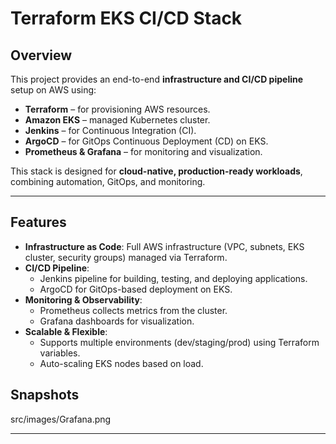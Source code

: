 # Terraform EKS CI/CD Stack

## Overview

This project provides an end-to-end **infrastructure and CI/CD pipeline** setup on AWS using:

- **Terraform** – for provisioning AWS resources.
- **Amazon EKS** – managed Kubernetes cluster.
- **Jenkins** – for Continuous Integration (CI).
- **ArgoCD** – for GitOps Continuous Deployment (CD) on EKS.
- **Prometheus & Grafana** – for monitoring and visualization.

This stack is designed for **cloud-native, production-ready workloads**, combining automation, GitOps, and monitoring.

---

## Features

- **Infrastructure as Code**: Full AWS infrastructure (VPC, subnets, EKS cluster, security groups) managed via Terraform.
- **CI/CD Pipeline**:
  - Jenkins pipeline for building, testing, and deploying applications.
  - ArgoCD for GitOps-based deployment on EKS.
- **Monitoring & Observability**:
  - Prometheus collects metrics from the cluster.
  - Grafana dashboards for visualization.
- **Scalable & Flexible**:
  - Supports multiple environments (dev/staging/prod) using Terraform variables.
  - Auto-scaling EKS nodes based on load.

## Snapshots
src/images/Grafana.png


---



